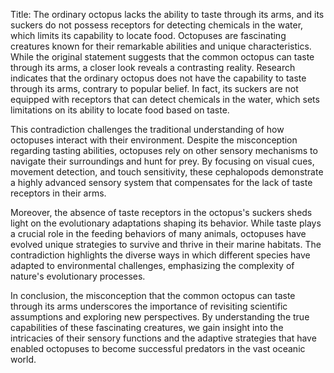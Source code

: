Title: The ordinary octopus lacks the ability to taste through its arms, and its suckers do not possess receptors for detecting chemicals in the water, which limits its capability to locate food.
Octopuses are fascinating creatures known for their remarkable abilities and unique characteristics. While the original statement suggests that the common octopus can taste through its arms, a closer look reveals a contrasting reality. Research indicates that the ordinary octopus does not have the capability to taste through its arms, contrary to popular belief. In fact, its suckers are not equipped with receptors that can detect chemicals in the water, which sets limitations on its ability to locate food based on taste.

This contradiction challenges the traditional understanding of how octopuses interact with their environment. Despite the misconception regarding tasting abilities, octopuses rely on other sensory mechanisms to navigate their surroundings and hunt for prey. By focusing on visual cues, movement detection, and touch sensitivity, these cephalopods demonstrate a highly advanced sensory system that compensates for the lack of taste receptors in their arms.

Moreover, the absence of taste receptors in the octopus's suckers sheds light on the evolutionary adaptations shaping its behavior. While taste plays a crucial role in the feeding behaviors of many animals, octopuses have evolved unique strategies to survive and thrive in their marine habitats. The contradiction highlights the diverse ways in which different species have adapted to environmental challenges, emphasizing the complexity of nature's evolutionary processes.

In conclusion, the misconception that the common octopus can taste through its arms underscores the importance of revisiting scientific assumptions and exploring new perspectives. By understanding the true capabilities of these fascinating creatures, we gain insight into the intricacies of their sensory functions and the adaptive strategies that have enabled octopuses to become successful predators in the vast oceanic world.